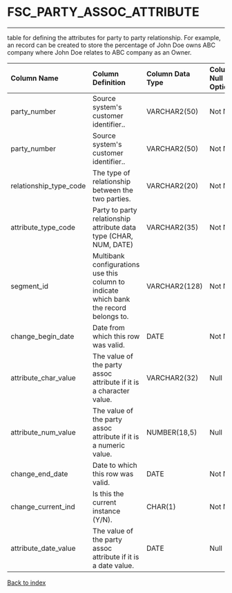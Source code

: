 # FSC_PARTY_ASSOC_ATTRIBUTE

---

table for defining the attributes for party to party relationship. For example, an record can be created to store the percentage of  John Doe owns ABC company where John Doe relates to ABC company as an Owner.

| Column Name            | Column Definition                                                                      | Column Data Type   | Column Null Option   | PK   | FK   |
|:-----------------------|:---------------------------------------------------------------------------------------|:-------------------|:---------------------|:-----|:-----|
| party_number           | Source system's customer identifier..                                                  | VARCHAR2(50)       | Not Null             | No   | Yes  |
| party_number           | Source system's customer identifier..                                                  | VARCHAR2(50)       | Not Null             | No   | Yes  |
| relationship_type_code | The type of relationship between the two parties.                                      | VARCHAR2(20)       | Not Null             | No   | Yes  |
| attribute_type_code    | Party to party relationship attribute data type (CHAR, NUM, DATE)                      | VARCHAR2(35)       | Not Null             | Yes  | No   |
| segment_id             | Multibank configurations use this column to indicate which bank the record belongs to. | VARCHAR2(128)      | Not Null             | Yes  | No   |
| change_begin_date      | Date from which this row was valid.                                                    | DATE               | Not Null             | Yes  | No   |
| attribute_char_value   | The value of the party assoc attribute if it is a character value.                     | VARCHAR2(32)       | Null                 | No   | No   |
| attribute_num_value    | The value of the party assoc attribute if it is a numeric value.                       | NUMBER(18,5)       | Null                 | No   | No   |
| change_end_date        | Date to which this row was valid.                                                      | DATE               | Not Null             | No   | No   |
| change_current_ind     | Is this the current instance (Y/N).                                                    | CHAR(1)            | Not Null             | No   | No   |
| attribute_date_value   | The value of the party assoc attribute if it is a date value.                          | DATE               | Null                 | No   | No   |

[Back to index](./index.md)